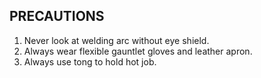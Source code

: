 ## PRECAUTIONS  

1. Never look at welding arc without eye shield. 
1. Always wear flexible gauntlet gloves and leather apron. 
1. Always use tong to hold hot job. 
